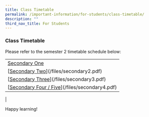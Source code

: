 ```yaml
---
title: Class Timetable
permalink: /important-information/for-students/class-timetable/
description: ""
third_nav_title: For Students
---
```

### **Class Timetable**
Please refer to the semester 2 timetable schedule below:

|  |
|---|
| [Secondary One](/files/secondary1.pdf) |
| [[Secondary Two](/files/2023%20Sem1_Class%20-%20Sec%202.pdf)](/files/secondary2.pdf)|
| [[Secondary Three](/files/2023%20Sem1_Class%20-%20Sec%203.pdf)](/files/secondary3.pdf) |
| [[Secondary Four / Five](/files/2023%20Sem1_Class%20-%20Sec%204n5.pdf)](/files/secondary4.pdf) |
|

Happy learning!